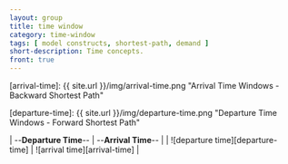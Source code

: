 ```yaml
---
layout: group
title: time window
category: time-window
tags: [ model constructs, shortest-path, demand ]
short-description: Time concepts.
front: true
---
```

[arrival-time]: {{ site.url }}/img/arrival-time.png "Arrival Time Windows - Backward Shortest Path"

[departure-time]: {{ site.url }}/img/departure-time.png "Departure Time Windows - Forward Shortest Path"

| --**Departure Time**-- | --**Arrival Time**-- |
| ![departure time][departure-time] | ![arrival time][arrival-time] |
